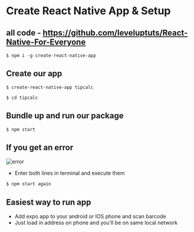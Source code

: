 # Create React Native App & Setup
## all code - https://github.com/leveluptuts/React-Native-For-Everyone

`$ npm i -g create-react-native-app`

## Create our app
`$ create-react-native-app tipcalc`

`$ cd tipcalc`

## Bundle up and run our package
`$ npm start`

## If you get an error
![error](https://i.imgur.com/JVmkseZ.png)

* Enter both lines in terminal and execute them

`$ npm start again`

## Easiest way to run app
* Add expo app to your android or IOS phone and scan barcode
* Just load in address on phone and you'll be on same local network


